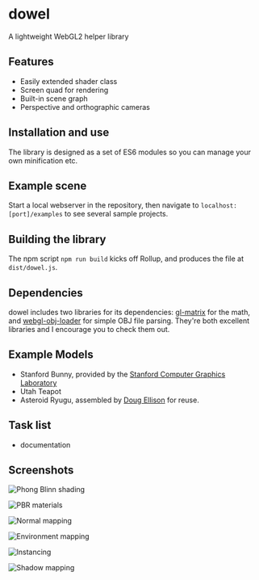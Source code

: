# dowel

A lightweight WebGL2 helper library

## Features

* Easily extended shader class
* Screen quad for rendering
* Built-in scene graph
* Perspective and orthographic cameras

## Installation and use

The library is designed as a set of ES6 modules so you can manage your own minification etc.

## Example scene

Start a local webserver in the repository, then navigate to `localhost:[port]/examples` to see several sample projects.

## Building the library

The npm script `npm run build` kicks off Rollup, and produces the file at `dist/dowel.js`.

## Dependencies

dowel includes two libraries for its dependencies: [gl-matrix](https://github.com/toji/gl-matrix) for the math, and [webgl-obj-loader](https://github.com/frenchtoast747/webgl-obj-loader) for simple OBJ file parsing. They're both excellent libraries and I encourage you to check them out.

## Example Models

* Stanford Bunny, provided by the [Stanford Computer Graphics Laboratory](http://graphics.stanford.edu/data/3Dscanrep/#bunny)
* Utah Teapot
* Asteroid Ryugu, assembled by [Doug Ellison](https://sketchfab.com/models/44876e2f0d314b05ba32b0472a1eddc6) for reuse.

## Task list

* documentation

## Screenshots

![Phong Blinn shading](screenshots/phong-blinn.PNG)

![PBR materials](screenshots/pbr.PNG)

![Normal mapping](screenshots/normal-mapping.PNG)

![Environment mapping](screenshots/environment-maps.PNG)

![Instancing](screenshots/instancing.PNG)

![Shadow mapping](screenshots/ryugu-shadows.PNG)